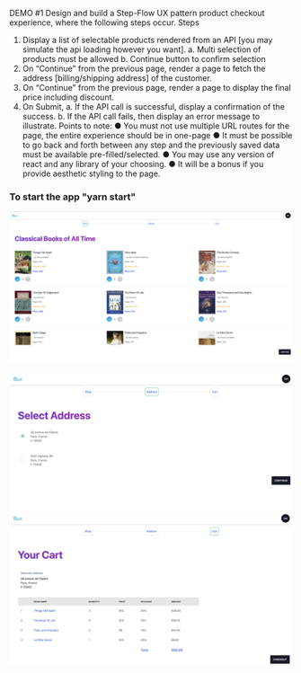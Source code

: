DEMO #1
Design and build a Step-Flow UX pattern product checkout experience, where the following steps occur.
Steps

1. Display a list of selectable products rendered from an API [you may simulate the api loading however you want].
   a. Multi selection of products must be allowed
   b. Continue button to confirm selection
2. On “Continue” from the previous page, render a page to fetch the address
   [billing/shipping address] of the customer.
3. On “Continue” from the previous page, render a page to display the final price including
   discount.
4. On Submit,
   a. If the API call is successful, display a confirmation of the success.
   b. If the API call fails, then display an error message to illustrate.
   Points to note:
   ● You must not use multiple URL routes for the page, the entire experience should be in
   one-page
   ● It must be possible to go back and forth between any step and the previously saved data
   must be available pre-filled/selected.
   ● You may use any version of react and any library of your choosing.
   ● It will be a bonus if you provide aesthetic styling to the page.

### To start the app "yarn start"

![alt text](https://github.com/sidwachche/shopping-app/blob/main/public/images/app.jpeg)

![alt text](https://github.com/sidwachche/shopping-app/blob/main/public/images/address-page.jpeg)
![alt text](https://github.com/sidwachche/shopping-app/blob/main/public/images/cart-page.jpeg)
